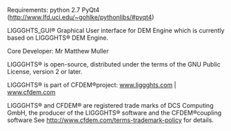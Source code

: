 Requirements:
  python 2.7
  PyQt4 (http://www.lfd.uci.edu/~gohlke/pythonlibs/#pyqt4)

LIGGGHTS_GUI® Graphical User interface for DEM Engine which is currently based on LIGGGHTS® DEM Engine.

Core Developer: Mr Matthew Muller

LIGGGHTS® is open-source, distributed under the terms of the GNU Public License, version 2 or later.

LIGGGHTS® is part of CFDEM®project: www.liggghts.com | www.cfdem.com

LIGGGHTS® and CFDEM® are registered trade marks of DCS Computing GmbH, the producer of the LIGGGHTS® software and the CFDEM®coupling software See http://www.cfdem.com/terms-trademark-policy for details.
